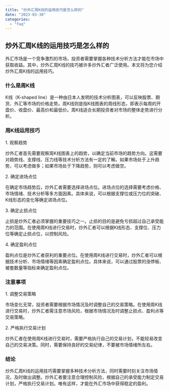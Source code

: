 ```yaml
---
title: "炒外汇周K线的运用技巧是怎么样的"
date: "2023-03-30"
categories: 
  - "faq"
---
```


## 炒外汇周K线的运用技巧是怎么样的

外汇市场是一个竞争激烈的市场，投资者需要掌握各种技术分析方法才能在市场中获取收益。其中，炒外汇周K线的技巧被许多炒外汇者广泛使用。本文将为您介绍炒外汇周K线的运用技巧。

### 什么是周K线

K线（K-shaped line）是一种由日本人发明的技术分析图表，可以反映股票、期货、外汇等市场的价格走势。周K线则是指K线图表的周线形态，即表示每周的开盘价、收盘价、最高价和最低价。周K线适合长期投资者对市场的整体走势进行分析。

### 周K线运用技巧

1\. 观察趋势

炒外汇者首先需要观察周K线图表上的趋势，以确定当前市场的趋势方向。这需要对趋势线、支撑线、压力线等技术分析方法有一定的了解。如果市场处于上升趋势，可以考虑做多；如果市场处于下降趋势，则可以考虑做空。

2\. 确定进场点位

在确定市场趋势后，炒外汇者需要选择进场点位。进场点位的选择需要考虑价格、市场情绪、技术分析等多方面因素。具体来说，可以根据支撑位或压力位的突破、K线形态的变化等确定进场点位。

3\. 确定止损点位

止损是炒外汇者必须掌握的重要技巧之一。止损的目的是避免亏损超过自己承受能力的范围。在使用周K线进行交易时，炒外汇者可以根据K线形态、支撑位、压力位等确定止损点位，以控制风险。

4\. 确定盈利点位

盈利点位是炒外汇者获利的重要点位。在使用周K线进行交易时，炒外汇者可以根据技术分析、市场情绪等因素确定盈利点位。具体来说，可以通过股票的涨停板、被套数量等指标来确定盈利点位。

### 注意事项

1\. 调整交易策略

市场变化无常，投资者需要根据市场情况及时调整自己的交易策略。在使用周K线进行交易时，炒外汇者需注意市场风险，根据市场情况及时调整止损点、盈利点等交易策略。

2\. 严格执行交易计划

炒外汇者在使用周K线进行交易时，需要严格执行自己的交易计划，不能轻易改变自己的交易决策。同时，需要保持良好的交易纪律，不要被市场情绪所左右。

### 结论

炒外汇周K线的运用技巧需要掌握多种技术分析方法，同时需要时刻关注市场情况，及时做出调整。炒外汇者要注意合理控制风险，根据自己的承受能力制定交易计划，严格执行交易计划。唯有这样，才能在外汇市场中获得稳定的盈利。

